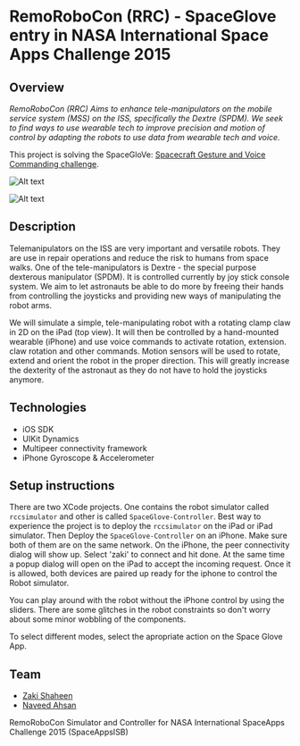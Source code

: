 # RemoRoboCon (RRC) - SpaceGlove entry in NASA International Space Apps Challenge 2015
## Overview

*RemoRoboCon (RRC) Aims to enhance tele-manipulators on the mobile service system (MSS) on the ISS, specifically the Dextre (SPDM). We seek to find ways to use wearable tech to improve precision and motion of control by adapting the robots to use data from wearable tech and voice.* 

This project is solving the SpaceGloVe: [Spacecraft Gesture and Voice Commanding challenge](https://2015.spaceappschallenge.org/challenge/spaceglove-spacecraft-gesture-and-voice-commanding/).


![Alt text](https://github.com/zakishaheen/spaceappsisb-rcc/blob/master/d1.jpg)

![Alt text](https://github.com/zakishaheen/spaceappsisb-rcc/blob/master/d2.jpg)

## Description
Telemanipulators on the ISS are very important and versatile robots. They are use in repair operations and reduce the risk to humans from space walks. One of the tele-manipulators is Dextre - the special purpose dexterous manipulator (SPDM). It is controlled currently by joy stick console system. We aim to let astronauts be able to do more by freeing their hands from controlling the joysticks and providing new ways of manipulating the robot arms.

We will simulate a simple, tele-manipulating robot with a rotating clamp claw in 2D on the iPad (top view). It will then be controlled by a hand-mounted wearable (iPhone) and use voice commands to activate rotation, extension. claw rotation and other commands. Motion sensors will be used to rotate, extend and orient the robot in the proper direction. This will greatly increase the dexterity of the astronaut as they do not have to hold the joysticks anymore.

## Technologies 
- iOS SDK
- UIKit Dynamics
- Multipeer connectivity framework
- iPhone Gyroscope & Accelerometer 

## Setup instructions
There are two XCode projects. One contains the robot simulator called `rccsimulator` and other is called `SpaceGlove-Controller`. Best way to experience the project is to deploy the `rccsimulator` on the iPad or iPad simulator. Then Deploy the `SpaceGlove-Controller` on an iPhone. Make sure both of them are on the same network. On the iPhone, the peer connectivity dialog will show up. Select 'zaki' to connect and hit done. At the same time a popup dialog will open on the iPad to accept the incoming request. Once it is allowed, both devices are paired up ready for the iphone to control the Robot simulator.

You can play around with the robot without the iPhone control by using the sliders. There are some glitches in the robot constraints so don't worry about some minor wobbling of the components. 

To select different modes, select the apropriate action on the Space Glove App. 

## Team
- [Zaki Shaheen](https://twitter.com/meetZaki)
- [Naveed Ahsan](https://pk.linkedin.com/in/aahsanali)



RemoRoboCon Simulator and Controller for NASA International SpaceApps Challenge 2015 (SpaceAppsISB)




